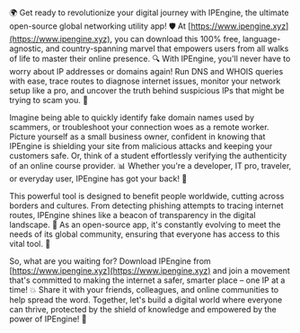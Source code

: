 🌍️️ Get ready to revolutionize your digital journey with IPEngine, the ultimate open-source global networking utility app! 🛡️ At [https://www.ipengine.xyz](https://www.ipengine.xyz), you can download this 100% free, language-agnostic, and country-spanning marvel that empowers users from all walks of life to master their online presence. 🔍 With IPEngine, you'll never have to worry about IP addresses or domains again! Run DNS and WHOIS queries with ease, trace routes to diagnose internet issues, monitor your network setup like a pro, and uncover the truth behind suspicious IPs that might be trying to scam you. 🚀

Imagine being able to quickly identify fake domain names used by scammers, or troubleshoot your connection woes as a remote worker. Picture yourself as a small business owner, confident in knowing that IPEngine is shielding your site from malicious attacks and keeping your customers safe. Or, think of a student effortlessly verifying the authenticity of an online course provider. 📊 Whether you're a developer, IT pro, traveler, or everyday user, IPEngine has got your back! 💪

This powerful tool is designed to benefit people worldwide, cutting across borders and cultures. From detecting phishing attempts to tracing internet routes, IPEngine shines like a beacon of transparency in the digital landscape. 🌊 As an open-source app, it's constantly evolving to meet the needs of its global community, ensuring that everyone has access to this vital tool. 🌟

So, what are you waiting for? Download IPEngine from [https://www.ipengine.xyz](https://www.ipengine.xyz) and join a movement that's committed to making the internet a safer, smarter place – one IP at a time! 💥 Share it with your friends, colleagues, and online communities to help spread the word. Together, let's build a digital world where everyone can thrive, protected by the shield of knowledge and empowered by the power of IPEngine! 🌟